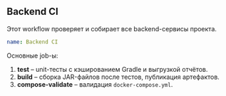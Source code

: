 ## Backend CI

Этот workflow проверяет и собирает все backend-сервисы проекта.

```yaml
name: Backend CI
```

Основные job-ы:
1. **test** – unit-тесты с кэшированием Gradle и выгрузкой отчётов.
2. **build** – сборка JAR-файлов после тестов, публикация артефактов.
3. **compose-validate** – валидация `docker-compose.yml`.
